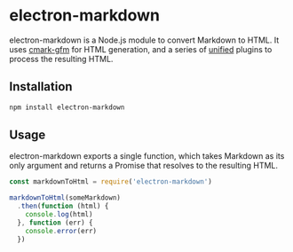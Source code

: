 # electron-markdown

electron-markdown is a Node.js module to convert Markdown to HTML. It uses [cmark-gfm](https://www.npmjs.com/package/cmark-gfm) for HTML generation, and a series of [unified](https://github.com/unifiedjs/unified) plugins to process the resulting HTML.

## Installation

```bash
npm install electron-markdown
```

## Usage

electron-markdown exports a single function, which takes Markdown as its only argument and returns a Promise that resolves to the resulting HTML.

```javascript
const markdownToHtml = require('electron-markdown')

markdownToHtml(someMarkdown)
  .then(function (html) {
    console.log(html)
  }, function (err) {
    console.error(err)
  })
```
